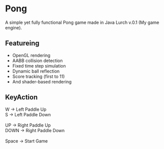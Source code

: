 # Pong
A simple yet fully functional Pong game made in Java Lurch v.0.1 (My game engine).

## Featureing
- OpenGL rendering
- AABB collision detection
- Fixed time step simulation
- Dynamic ball reflection
- Score tracking (first to 11)
- And shader-based rendering

## KeyAction

W	     ->    Left Paddle Up
<br>
S      ->    Left Paddle Down
<br>
<br>
UP     ->    Right Paddle Up
<br>
DOWN   ->    Right Paddle Down
<br>
<br>
Space	 ->    Start Game

